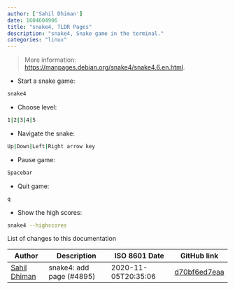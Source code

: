 ```yaml
---
author: ['Sahil Dhiman']
date: 1604604906
title: "snake4, TLDR Pages"
description: "snake4, Snake game in the terminal."
categories: "linux"
---
```

> More information: <https://manpages.debian.org/snake4/snake4.6.en.html>.

- Start a snake game:

```bash
snake4
```

- Choose level:

```bash
1|2|3|4|5
```

- Navigate the snake:

```bash
Up|Down|Left|Right arrow key
```

- Pause game:

```bash
Spacebar
```

- Quit game:

```bash
q
```

- Show the high scores:

```bash
snake4 --highscores
```
List of changes to this documentation


Author | Description | ISO 8601 Date | GitHub link
------|-----|-----|-----
[Sahil Dhiman](mailto:52946452+sahilister@users.noreply.github.com) | snake4: add page (#4895) | 2020-11-05T20:35:06 | [d70bf6ed7eaa](https://github.com/tldr-pages/tldr/commit/d70bf6ed7eaac0c124e089153b64400c721c7f26)

